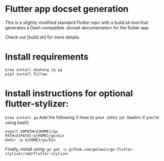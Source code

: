 # Flutter app docset generation

This is a slightly modified standard Flutter repo with a build.sh tool that generates a Dash compatible .docset documentation for the flutter app.

Check out [build.sh] for more details.

# Install requirements
```
brew install dashing jq yq
pip3 install Pillow
```

# Install instructions for optional flutter-stylizer:

```brew install go```
Add the following 3 lines to your .zshrc (or .bashrc if you're using bash)
```
export GOPATH=${HOME}/go
PATH=${PATH}:${HOME}/go/bin
mkdir -p ${HOME}/go/bin
```
Finally, install using:
`go get -u github.com/gmlewis/go-flutter-stylizer/cmd/flutter-stylizer`
